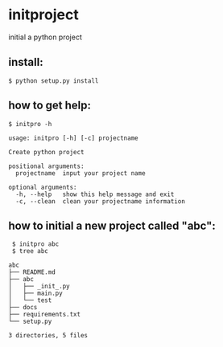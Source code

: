 # initproject
initial a python project


## install:
  	$ python setup.py install 
  
## how to get help:
	$ initpro -h
  
	usage: initpro [-h] [-c] projectname

	Create python project

	positional arguments:
	  projectname  input your project name

	optional arguments:
	  -h, --help   show this help message and exit
	  -c, --clean  clean your projectname information
	  

 ## how to initial a new project called "abc":

	 $ initpro abc
	 $ tree abc

	abc
	├── README.md
	├── abc
	│   ├── _init_.py
	│   ├── main.py
	│   └── test
	├── docs
	├── requirements.txt
	└── setup.py

	3 directories, 5 files


  
